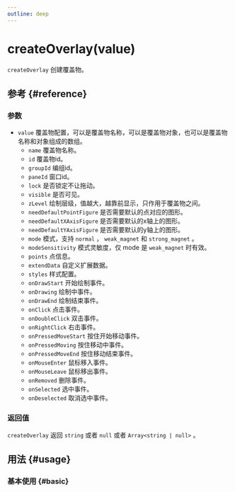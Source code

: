 ```yaml
---
outline: deep
---
```


# createOverlay(value)
`createOverlay` 创建覆盖物。

## 参考 {#reference}
<!-- @include: @/@views/api/references/chart/createOverlay.md -->

### 参数
- `value` 覆盖物配置，可以是覆盖物名称，可以是覆盖物对象，也可以是覆盖物名称和对象组成的数组。
  - `name` 覆盖物名称。
  - `id` 覆盖物id。
  - `groupId` 编组id。
  - `paneId` 窗口id。
  - `lock` 是否锁定不让拖动。
  - `visible` 是否可见。
  - `zLevel` 绘制层级，值越大，越靠前显示，只作用于覆盖物之间。
  - `needDefaultPointFigure` 是否需要默认的点对应的图形。
  - `needDefaultXAxisFigure` 是否需要默认的x轴上的图形。
  - `needDefaultYAxisFigure` 是否需要默认的y轴上的图形。
  - `mode` 模式，支持 `normal` ， `weak_magnet` 和 `strong_magnet` 。
  - `modeSensitivity` 模式灵敏度，仅 mode 是 `weak_magnet` 时有效。
  - `points` 点信息。
  - `extendData` 自定义扩展数据。
  - `styles` 样式配置。
  - `onDrawStart` 开始绘制事件。
  - `onDrawing` 绘制中事件。
  - `onDrawEnd` 绘制结束事件。
  - `onClick` 点击事件。
  - `onDoubleClick` 双击事件。
  - `onRightClick` 右击事件。
  - `onPressedMoveStart` 按住开始移动事件。
  - `onPressedMoving` 按住移动中事件。
  - `onPressedMoveEnd` 按住移动结束事件。
  - `onMouseEnter` 鼠标移入事件。
  - `onMouseLeave` 鼠标移出事件。
  - `onRemoved` 删除事件。
  - `onSelected` 选中事件。
  - `onDeselected` 取消选中事件。

### 返回值
`createOverlay` 返回 `string` 或者 `null` 或者 `Array<string | null>` 。

## 用法 {#usage}
<script setup>
import CustomOverlayBasic from '../../@views/api/samples/createOverlay-basic/index.vue'
</script>

### 基本使用 {#basic}
<CustomOverlayBasic/>